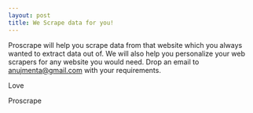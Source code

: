 ```yaml
---
layout: post
title: We Scrape data for you!
---
```


Proscrape will help you scrape data from that website which you always wanted to extract data out of. We will also help you personalize your web scrapers for any website you would need. Drop an email to anujmenta@gmail.com with your requirements. 

Love

Proscrape